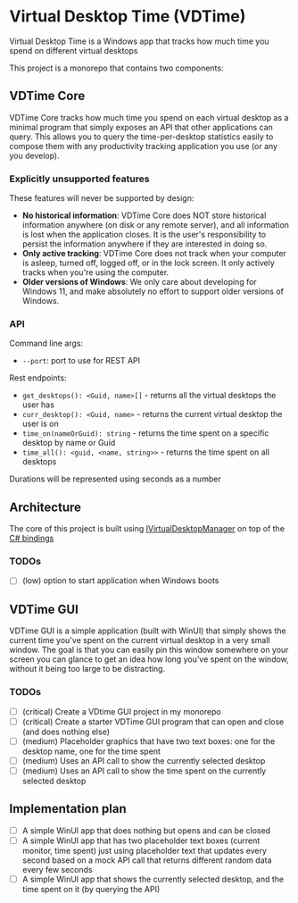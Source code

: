 # Virtual Desktop Time (VDTime)

Virtual Desktop Time is a Windows app that tracks how much time you spend on different virtual desktops

This project is a monorepo that contains two components:

## VDTime Core

VDTime Core tracks how much time you spend on each virtual desktop as a minimal program that simply exposes an API that other applications can query.
This allows you to query the time-per-desktop statistics easily to compose them with any productivity tracking application you use (or any you develop).

### Explicitly unsupported features

These features will never be supported by design:

- **No historical information**: VDTime Core does NOT store historical information anywhere (on disk or any remote server), and all information is lost when the application closes. It is the user's responsibility to persist the information anywhere if they are interested in doing so.
- **Only active tracking**: VDTime Core does not track when your computer is asleep, turned off, logged off, or in the lock screen. It only actively tracks when you're using the computer.
- **Older versions of Windows**: We only care about developing for Windows 11, and make absolutely no effort to support older versions of Windows.

### API

Command line args:

- `--port`: port to use for REST API

Rest endpoints:

- `get_desktops(): <Guid, name>[]` - returns all the virtual desktops the user has
- `curr_desktop(): <Guid, name>` - returns the current virtual desktop the user is on
- `time_on(nameOrGuid): string` - returns the time spent on a specific desktop by name or Guid
- `time_all(): <guid, <name, string>>` - returns the time spent on all desktops

Durations will be represented using seconds as a number

## Architecture

The core of this project is built using [IVirtualDesktopManager](https://learn.microsoft.com/en-us/windows/win32/api/shobjidl_core/nn-shobjidl_core-ivirtualdesktopmanager?redirectedfrom=MSDN) on top of the [C# bindings](https://github.com/Slion/VirtualDesktop)

### TODOs

- [ ] (low) option to start application when Windows boots

## VDTime GUI

VDTime GUI is a simple application (built with WinUI) that simply shows the current time you've spent on the current virtual desktop in a very small window.
The goal is that you can easily pin this window somewhere on your screen you can glance to get an idea how long you've spent on the window, without it being too large to be distracting.

### TODOs

- [ ] (critical) Create a VDtime GUI project in my monorepo
- [ ] (critical) Create a starter VDTime GUI program that can open and close (and does nothing else)
- [ ] (medium) Placeholder graphics that have two text boxes: one for the desktop name, one for the time spent
- [ ] (medium) Uses an API call to show the currently selected desktop
- [ ] (medium) Uses an API call to show the time spent on the currently selected desktop

## Implementation plan

- [ ] A simple WinUI app that does nothing but opens and can be closed
- [ ] A simple WinUI app that has two placeholder text boxes (current monitor, time spent) just using placeholder text that updates every second based on a mock API call that returns different random data every few seconds
- [ ] A simple WinUI app that shows the currently selected desktop, and the time spent on it (by querying the API)
